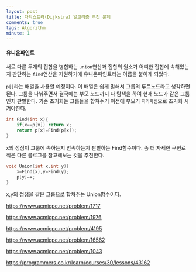 ```yaml
---
layout: post
title: 다익스트라(Dijkstra) 알고리즘 추천 문제
comments: true
tags: Algorithm
minute: 1
---
```

<h4>유니온파인트</h4>

서로 다른 두개의 집합을 병합하는 `union`연산과 집합의 원소가 어떠한 집합에 속해있는지 판단하는 `find`연산을 지원하기에 유니온파인트라는 이름을 붙이게 되었다.

`p[]`라는 배열을 사용할 예정이다. 이 배열은 쉽게 말해서 그룹의 루트노드라고 생각하면된다. 그룹을 나눠주면서 결국에는 부모 노드까지 다 탐색을 하여 현재 노드가 같은 그룹인지 판별한다. 기존 초기화는 그룹들을 합쳐주기 이전에 부모가 `자기자신`으로 초기화 시켜야한다.

```c++
int Find(int x){
    if(x==p[x]) return x;
    return p[x]=Find(p[x]);
}
```
x의 정점이 그룹에 속하는지 안속하는지 판별하는 Find함수이다. 좀 더 자세한 구현로직은 다른 블로그를 참고해보는 것을 추천한다.

```c++
void Union(int x,int y){
    x=Find(x),y=Find(y);
    p[y]=x;
}
```

x,y의 정점을 같은 그룹으로 합쳐주는 Union함수이다.

https://www.acmicpc.net/problem/1717

https://www.acmicpc.net/problem/1976

https://www.acmicpc.net/problem/4195

https://www.acmicpc.net/problem/16562

https://www.acmicpc.net/problem/1043

https://programmers.co.kr/learn/courses/30/lessons/43162
